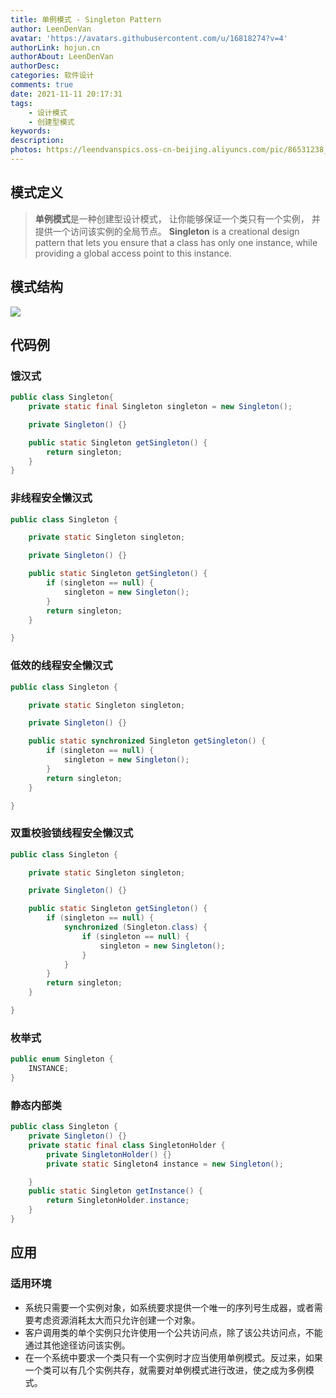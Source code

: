 ```yaml
---
title: 单例模式 - Singleton Pattern
author: LeenDenVan
avatar: 'https://avatars.githubusercontent.com/u/16818274?v=4'
authorLink: hojun.cn
authorAbout: LeenDenVan
authorDesc: 
categories: 软件设计
comments: true
date: 2021-11-11 20:17:31
tags: 
    - 设计模式
    - 创建型模式
keywords:
description:
photos: https://leendvanspics.oss-cn-beijing.aliyuncs.com/pic/86531238_p25.jpg
---
```


## 模式定义
> **单例模式**是一种创建型设计模式， 让你能够保证一个类只有一个实例， 并提供一个访问该实例的全局节点。
> **Singleton** is a creational design pattern that lets you ensure that a class has only one instance, while providing a global access point to this instance.

## 模式结构
[![](https://mermaid.ink/img/eyJjb2RlIjoiY2xhc3NEaWFncmFtXG5jbGFzcyBTaW5nbGV0b257XG4gIC1TaW5nbGV0b24gaW5zdGFuY2UkXG4gIC1TaW5nbGV0b24oKVxuICArZ2V0SW5zdGFuY2UoKSQgU2luZ2xldG9uXG59IiwibWVybWFpZCI6eyJ0aGVtZSI6ImRlZmF1bHQifSwidXBkYXRlRWRpdG9yIjpmYWxzZSwiYXV0b1N5bmMiOnRydWUsInVwZGF0ZURpYWdyYW0iOmZhbHNlfQ)](https://mermaid-js.github.io/mermaid-live-editor/edit#eyJjb2RlIjoiY2xhc3NEaWFncmFtXG5jbGFzcyBTaW5nbGV0b257XG4gIC1TaW5nbGV0b24gaW5zdGFuY2UkXG4gIC1TaW5nbGV0b24oKVxuICArZ2V0SW5zdGFuY2UoKSQgU2luZ2xldG9uXG59IiwibWVybWFpZCI6IntcbiAgXCJ0aGVtZVwiOiBcImRlZmF1bHRcIlxufSIsInVwZGF0ZUVkaXRvciI6ZmFsc2UsImF1dG9TeW5jIjp0cnVlLCJ1cGRhdGVEaWFncmFtIjpmYWxzZX0)

## 代码例
### 饿汉式
```java
public class Singleton{
    private static final Singleton singleton = new Singleton();

    private Singleton() {}

    public static Singleton getSingleton() {
        return singleton;
    }
}
```
### 非线程安全懒汉式
```java
public class Singleton {

    private static Singleton singleton;

    private Singleton() {}

    public static Singleton getSingleton() {
        if (singleton == null) {
            singleton = new Singleton();
        }
        return singleton;
    }

}
```
### 低效的线程安全懒汉式
```java
public class Singleton {

    private static Singleton singleton;

    private Singleton() {}

    public static synchronized Singleton getSingleton() {
        if (singleton == null) {
            singleton = new Singleton();
        }
        return singleton;
    }

}
```
### 双重校验锁线程安全懒汉式
```java
public class Singleton {

    private static Singleton singleton;

    private Singleton() {}

    public static Singleton getSingleton() {
        if (singleton == null) {
            synchronized (Singleton.class) {
                if (singleton == null) {
                    singleton = new Singleton();
                }
            }
        }
        return singleton;
    }

}
```

### 枚举式
```java
public enum Singleton {
    INSTANCE;
}
```

### 静态内部类
```java
public class Singleton {
    private Singleton() {}
    private static final class SingletonHolder {
        private SingletonHolder() {}
        private static Singleton4 instance = new Singleton();

    }
    public static Singleton getInstance() {
        return SingletonHolder.instance;
    }
}
```

## 应用
### 适用环境
- 系统只需要一个实例对象，如系统要求提供一个唯一的序列号生成器，或者需要考虑资源消耗太大而只允许创建一个对象。
- 客户调用类的单个实例只允许使用一个公共访问点，除了该公共访问点，不能通过其他途径访问该实例。
- 在一个系统中要求一个类只有一个实例时才应当使用单例模式。反过来，如果一个类可以有几个实例共存，就需要对单例模式进行改进，使之成为多例模式。
